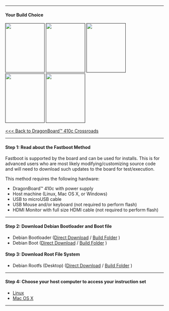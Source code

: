 ***
#### Your Build Choice

[<img src="http://i.imgur.com/jl4GG0d.png" data-canonical-src="http://i.imgur.com/jl4GG0d.png" width="125" height="157" />]()
[<img src="http://i.imgur.com/yRQKDI6.png" data-canonical-src="http://i.imgur.com/yRQKDI6.png" width="125" height="157" />]()
[<img src="http://i.imgur.com/OQGR5yY.png" data-canonical-src="http://i.imgur.com/OQGR5yY.png" width="125" height="157" />]()
[<img src="http://i.imgur.com/yRQKDI6.png" data-canonical-src="http://i.imgur.com/yRQKDI6.png" width="125" height="157" />]()
[<img src="http://i.imgur.com/tXXN5bZ.png" data-canonical-src="http://i.imgur.com/tXXN5bZ.png" width="125" height="157" />]()

[<<< Back to DragonBoard™ 410c Crossroads](https://github.com/96boards/documentation/wiki/DragonBoard™-410c-Crossroads)

***

#### Step 1: Read about the Fastboot Method

Fastboot is supported by the board and can be used for installs.  This is for advanced users who are most likely modifying/customizing source code and will need to download such updates to the board for test/execution. 

This method requires the following hardware:
- DragonBoard™ 410c with power supply
- Host machine (Linux, Mac OS X, or Windows)
- USB to microUSB cable
- USB Mouse and/or keyboard (not required to perform flash)
- HDMI Monitor with full size HDMI cable (not required to perform flash)

***

#### Step 2: Download Debian Bootloader and Boot file

- Debian Bootloader ([Direct Download](http://builds.96boards.org/releases/dragonboard410c/linaro/rescue/latest/dragonboard410c_bootloader_emmc_linux*.zip) / <a href="http://builds.96boards.org/releases/dragonboard410c/linaro/rescue/latest/" target="_blank">Build Folder</a> )
- Debian Boot ([Direct Download](http://builds.96boards.org/releases/reference-platform/debian/dragonboard410c/15.12/dragonboard410c-boot-linux-20151214-35.img.gz) / <a href="http://builds.96boards.org/releases/reference-platform/debian/dragonboard410c/15.12/" target="_blank">Build Folder</a> )

#### Step 3: Download Root File System

- Debian Rootfs (Desktop) ([Direct Download](http://builds.96boards.org/releases/reference-platform/debian/dragonboard410c/15.12/dragonboard410c-rootfs-debian-jessie-alip-20151214-35.emmc.img.gz) / <a href="http://builds.96boards.org/releases/reference-platform/debian/dragonboard410c/15.12/" target="_blank">Build Folder</a> )

***
#### Step 4: Choose your host computer to access your instruction set

- [Linux](https://github.com/96boards/documentation/wiki/DragonBoard™-410c-Linux-Install#linux-host-1)
- [Mac OS X](https://github.com/96boards/documentation/wiki/DragonBoard™-410c-Linux-Install#mac-osx-host)

***